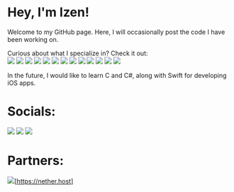 # Hey, I'm Izen!

Welcome to my GitHub page. Here, I will occasionally post the code I have been working on.

Curious about what I specialize in? Check it out:   
![](https://img.shields.io/badge/Node.js-black?style=for-the-badge&logo=node.js) ![](https://img.shields.io/badge/HTML-black?style=for-the-badge&logo=html5) ![](https://img.shields.io/badge/CSS-black?style=for-the-badge&logo=css3) ![](https://img.shields.io/badge/JavaScript-black?style=for-the-badge&logo=javascript) ![](https://img.shields.io/badge/TypeScript-black?style=for-the-badge&logo=typescript)
 ![](https://img.shields.io/badge/MongoDB-black?style=for-the-badge&logo=mongodb) ![](https://img.shields.io/badge/MySQL-black?style=for-the-badge&logo=mysql) ![](https://img.shields.io/badge/Python-black?style=for-the-badge&logo=python) ![](https://img.shields.io/badge/NGINX-black?style=for-the-badge&logo=nginx) ![](https://img.shields.io/badge/LUA-black?style=for-the-badge&logo=lua) ![](https://img.shields.io/badge/Cloudflare-black?style=for-the-badge&logo=cloudflare) ![](https://img.shields.io/badge/npm-black?style=for-the-badge&logo=npm) ![](https://img.shields.io/badge/Bash-black?style=for-the-badge&logo=gnu%20bash)

In the future, I would like to learn C and C#, along with Swift for developing iOS apps.

# Socials:
![](https://img.shields.io/badge/Twitter-black?style=for-the-badge&logo=twitter&link=https%3A%2F%2Ftwitter.com%2Fmaybeizen) ![](https://img.shields.io/badge/Instagram-black?style=for-the-badge&logo=instagram&link=https%3A%2F%2Finstagram.com%2Fmaybeizen) ![](https://img.shields.io/badge/Echo%20Enterprises-black?style=for-the-badge&logo=discord&link=https%3A%2F%2Fdiscord.gg%2FSyeDGjACU8)

# Partners:
![](https://img.shields.io/badge/Nether%20Host-black?style=for-the-badge&logo=discord&logoColor=fff&labelColor=%239d0e0e&color=%239d0e0e&link=https%3A%2F%2Fnether.host)[https://nether.host]
